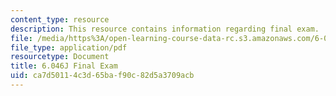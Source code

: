 ```yaml
---
content_type: resource
description: This resource contains information regarding final exam.
file: /media/https%3A/open-learning-course-data-rc.s3.amazonaws.com/6-046j-design-and-analysis-of-algorithms-spring-2012/ca7d50114c3d65baf90c82d5a3709acb_MIT6_046JS12_final.pdf
file_type: application/pdf
resourcetype: Document
title: 6.046J Final Exam
uid: ca7d5011-4c3d-65ba-f90c-82d5a3709acb
---
```

